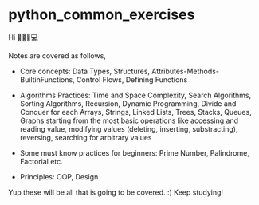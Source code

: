 # python_common_exercises



Hi 🙋🏻‍♀️💻






Notes are covered as follows,

- Core concepts: Data Types, Structures, Attributes-Methods-BuiltinFunctions, Control Flows, Defining Functions

- Algorithms Practices: Time and Space Complexity, Search Algorithms, Sorting Algorithms, Recursion, Dynamic Programming, Divide and Conquer for each Arrays, Strings, Linked Lists, Trees, Stacks, Queues, Graphs starting from the most basic operations like accessing and reading value, modifying values (deleting, inserting, substracting), reversing, searching for arbitrary values

- Some must know practices for beginners: Prime Number, Palindrome, Factorial etc.

- Principles: OOP, Design







Yup these will be all that is going to be covered. :) Keep studying!
